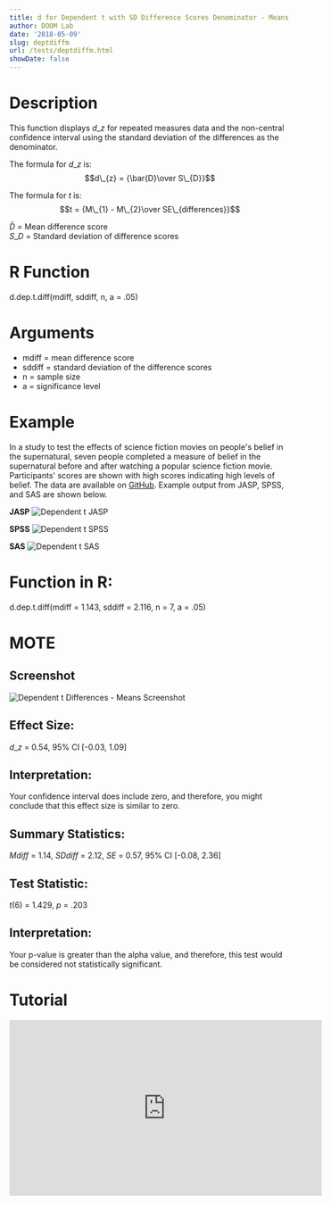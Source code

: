 ```yaml
---
title: d for Dependent t with SD Difference Scores Denominator - Means
author: DOOM Lab
date: '2018-05-09'
slug: deptdiffm
url: /tests/deptdiffm.html
showDate: false
---
```


<script src="//yihui.name/js/math-code.js"></script>
<script type = "text/x-mathjax-config">
MathJax.Hub.Config({
tex2jax: {
inlineMath: [['$', '$']],
}
})
</script>
<script async
src="//cdn.bootcss.com/mathjax/2.7.1/MathJax.js?config=TeX-MML-AM_CHTML">
</script>

# Description   

This function displays $d\_{z}$ for repeated measures data and the non-central confidence interval using the standard deviation of the differences as the denominator.

The formula for $d\_{z}$ is: $$d\_{z} = {\bar{D}\over S\_{D}}$$
 
The formula for *t* is: $$t = {M\_{1} - M\_{2}\over SE\_{differences}}$$

$\bar{D}$ = Mean difference score     
$S\_{D}$ = Standard deviation of difference scores

# R Function

d.dep.t.diff(mdiff, sddiff, n, a = .05)

# Arguments 

+ mdiff	= mean difference score
+ sddiff = standard deviation of the difference scores
+ n	= sample size
+ a	= significance level

# Example  

In a study to test the effects of science fiction movies on people's belief in the supernatural, seven people completed a measure of belief in the supernatural before and after watching a popular science fiction movie. Participants' scores are shown with high scores indicating high levels of belief. The data are available on [GitHub](https://github.com/doomlab/shiny-server/tree/master/MOTE/examples). Example output from JASP, SPSS, and SAS are shown below.

**JASP**
![Dependent t JASP](https://raw.githubusercontent.com/doomlab/shiny-server/master/MOTE/examples/dependent%20t%20JASP.png)

**SPSS**
![Dependent t SPSS](https://raw.githubusercontent.com/doomlab/shiny-server/master/MOTE/examples/dependent%20t%20SPSS.png)

**SAS**
![Dependent t SAS](https://raw.githubusercontent.com/doomlab/shiny-server/master/MOTE/examples/dependent%20t%20SAS.PNG)

# Function in R: 

d.dep.t.diff(mdiff = 1.143, sddiff = 2.116, n = 7, a = .05)

# MOTE

## Screenshot

![Dependent t Differences - Means Screenshot](../images/depttdiffmeans.jpg)

## Effect Size:

$d\_{z}$ = 0.54, 95% CI [-0.03, 1.09]

## Interpretation: 

Your confidence interval does include zero, and therefore, you might conclude that this effect size is similar to zero.

## Summary Statistics: 

*Mdiff* = 1.14, *SDdiff* = 2.12, *SE* = 0.57, 95% CI [-0.08, 2.36]

## Test Statistic: 

*t*(6) = 1.429, *p* = .203

## Interpretation: 

Your p-value is greater than the alpha value, and therefore, this test would be considered not statistically significant.

# Tutorial

<iframe width="560" height="315" src="https://www.youtube.com/embed/eq9X4ynxq2A" frameborder="0" allow="autoplay; encrypted-media" allowfullscreen></iframe>
